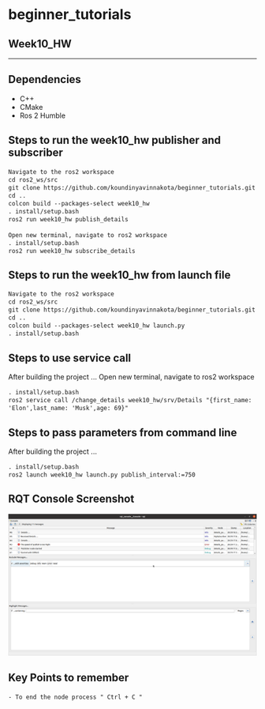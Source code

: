 # beginner_tutorials
## Week10_HW
---

## Dependencies
- C++ 
- CMake
- Ros 2 Humble


## Steps to run the week10_hw publisher and subscriber
```
Navigate to the ros2 workspace
cd ros2_ws/src
git clone https://github.com/koundinyavinnakota/beginner_tutorials.git
cd ..
colcon build --packages-select week10_hw
. install/setup.bash
ros2 run week10_hw publish_details

Open new terminal, navigate to ros2 workspace
. install/setup.bash
ros2 run week10_hw subscribe_details
```

## Steps to run the week10_hw from launch file
```
Navigate to the ros2 workspace
cd ros2_ws/src
git clone https://github.com/koundinyavinnakota/beginner_tutorials.git
cd ..
colcon build --packages-select week10_hw launch.py
. install/setup.bash

```
## Steps to use service call
After building the project ...
Open new terminal, navigate to ros2 workspace
```
. install/setup.bash
ros2 service call /change_details week10_hw/srv/Details "{first_name: 'Elon',last_name: 'Musk',age: 69}"
```

## Steps to pass parameters from command line
After building the project ...
```
. install/setup.bash
ros2 launch week10_hw launch.py publish_interval:=750
```

## RQT Console Screenshot 
![RQT console](images/rqt_console_ss.png)

## Key Points to remember
```
- To end the node process " Ctrl + C "
```
